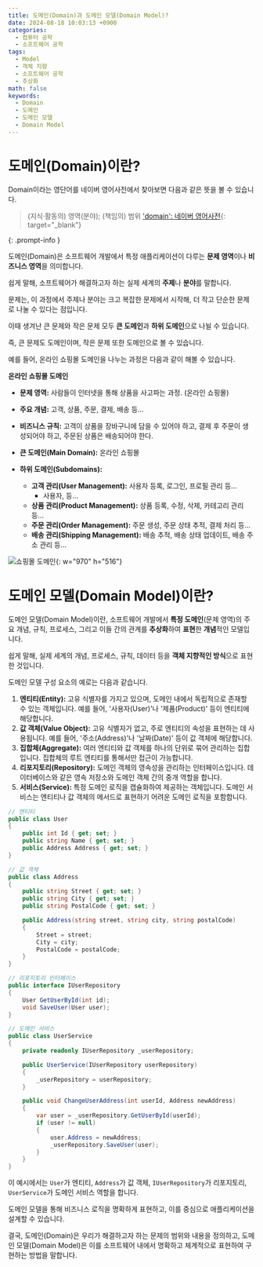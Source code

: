 ```yaml
---
title: 도메인(Domain)과 도메인 모델(Domain Model)?
date: 2024-08-18 10:03:13 +0900
categories:
  - 컴퓨터 공학
  - 소프트웨어 공학
tags:
  - Model
  - 객체 지향
  - 소프트웨어 공학
  - 추상화
math: false
keywords:
  - Domain
  - 도메인
  - 도메인 모델
  - Domain Model
---
```


# 도메인(Domain)이란?

Domain이라는 영단어를 네이버 영어사전에서 찾아보면 다음과 같은 뜻을 볼 수 있습니다.

> 
> (지식·활동의) 영역(분야); (책임의) 범위
> ['domain': 네이버 영어사전](https://en.dict.naver.com/#/entry/enko/1fd5632fb4c340439274adca38f240bd){: target="_blank"}
> 
{: .prompt-info }

도메인(Domain)은 소프트웨어 개발에서 <span class="font_highlight">특정 애플리케이션이 다루는 **문제 영역**이나 **비즈니스 영역**을 의미</span>합니다.

쉽게 말해, <span class="font_highlight">소프트웨어가 해결하고자 하는 실제 세계의 **주제**나 **분야**</span>를 말합니다.

문제는, 이 과정에서 주제나 분야는 크고 복잡한 문제에서 시작해, 더 작고 단순한 문제로 나눌 수 있다는 점입니다.

이때 생겨난 큰 문제와 작은 문제 모두 **큰 도메인**과 **하위 도메인**으로 나뉠 수 있습니다.

즉, 큰 문제도 도메인이며, 작은 문제 또한 도메인으로 볼 수 있습니다.

예를 들어, 온라인 쇼핑몰 도메인을 나누는 과정은 다음과 같이 해볼 수 있습니다.

**온라인 쇼핑몰 도메인**

- **문제 영역:** 사람들이 인터넷을 통해 상품을 사고파는 과정. (온라인 쇼핑몰)
- **주요 개념:** 고객, 상품, 주문, 결제, 배송 등…
- **비즈니스 규칙:** 고객이 상품을 장바구니에 담을 수 있어야 하고, 결제 후 주문이 생성되어야 하고, 주문된 상품은 배송되어야 한다.

- **큰 도메인(Main Domain):** 온라인 쇼핑몰
- **하위 도메인(Subdomains):**
    - **고객 관리(User Management):** 사용자 등록, 로그인, 프로필 관리 등…
        - 사용자, 등…
    - **상품 관리(Product Management):** 상품 등록, 수정, 삭제, 카테고리 관리 등…
    - **주문 관리(Order Management):** 주문 생성, 주문 상태 추적, 결제 처리 등…
    - **배송 관리(Shipping Management):** 배송 추적, 배송 상태 업데이트, 배송 주소 관리 등…

![쇼핑몰 도메인](https://i.postimg.cc/grbjX6mg/Domain.png){: w="970" h="516"}

# 도메인 모델(Domain Model)이란?

도메인 모델(Domain Model)이란, 소프트웨어 개발에서 <span class="font_highlight">**특정 도메인**(문제 영역)의 주요 개념, 규칙, 프로세스, 그리고 이들 간의 관계를 **추상화**하여 **표현**한 **개념**적인 모델</span>입니다.

쉽게 말해, 실제 세계의 개념, 프로세스, 규칙, 데이터 등을 <span class="font_highlight">**객체 지향적인 방식**으로 표현한 것</span>입니다.

도메인 모델 구성 요소의 예로는 다음과 같습니다.

1. **엔티티(Entity):** 고유 식별자를 가지고 있으며, 도메인 내에서 독립적으로 존재할 수 있는 객체입니다. 예를 들어, '사용자(User)'나 '제품(Product)' 등이 엔티티에 해당합니다.
2. **값 객체(Value Object):** 고유 식별자가 없고, 주로 엔티티의 속성을 표현하는 데 사용됩니다. 예를 들어, '주소(Address)'나 '날짜(Date)' 등이 값 객체에 해당합니다.
3. **집합체(Aggregate):** 여러 엔티티와 값 객체를 하나의 단위로 묶어 관리하는 집합입니다. 집합체의 루트 엔티티를 통해서만 접근이 가능합니다.
4. **리포지토리(Repository):** 도메인 객체의 영속성을 관리하는 인터페이스입니다. 데이터베이스와 같은 영속 저장소와 도메인 객체 간의 중개 역할을 합니다.
5. **서비스(Service):** 특정 도메인 로직을 캡슐화하여 제공하는 객체입니다. 도메인 서비스는 엔티티나 값 객체의 메서드로 표현하기 어려운 도메인 로직을 포함합니다.

```csharp
// 엔티티
public class User
{
    public int Id { get; set; }
    public string Name { get; set; }
    public Address Address { get; set; }
}

// 값 객체
public class Address
{
    public string Street { get; set; }
    public string City { get; set; }
    public string PostalCode { get; set; }

    public Address(string street, string city, string postalCode)
    {
        Street = street;
        City = city;
        PostalCode = postalCode;
    }
}

// 리포지토리 인터페이스
public interface IUserRepository
{
    User GetUserById(int id);
    void SaveUser(User user);
}

// 도메인 서비스
public class UserService
{
    private readonly IUserRepository _userRepository;

    public UserService(IUserRepository userRepository)
    {
        _userRepository = userRepository;
    }

    public void ChangeUserAddress(int userId, Address newAddress)
    {
        var user = _userRepository.GetUserById(userId);
        if (user != null)
        {
            user.Address = newAddress;
            _userRepository.SaveUser(user);
        }
    }
}
```

이 예시에서는 `User`가 엔티티, `Address`가 값 객체, `IUserRepository`가 리포지토리, `UserService`가 도메인 서비스 역할을 합니다.

도메인 모델을 통해 비즈니스 로직을 명확하게 표현하고, 이를 중심으로 애플리케이션을 설계할 수 있습니다.

결국, 도메인(Domain)은 우리가 해결하고자 하는 문제의 범위와 내용을 정의하고, 도메인 모델(Domain Model)은 이를 소프트웨어 내에서 명확하고 체계적으로 표현하여 구현하는 방법을 말합니다.